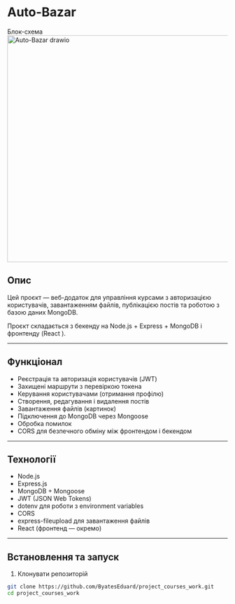 
# Auto-Bazar

Блок-схема 
<img width="673" height="518" alt="Auto-Bazar drawio" src="https://github.com/user-attachments/assets/8b9fc2b6-2dea-4468-afaf-0267665e3b07" />


## Опис

Цей проєкт — веб-додаток для управління курсами з авторизацією користувачів, завантаженням файлів, публікацією постів та роботою з базою даних MongoDB.

Проєкт складається з бекенду на Node.js + Express + MongoDB і фронтенду (React ).

---

## Функціонал

- Реєстрація та авторизація користувачів (JWT)
- Захищені маршрути з перевіркою токена
- Керування користувачами (отримання профілю)
- Створення, редагування і видалення постів
- Завантаження файлів (картинок)
- Підключення до MongoDB через Mongoose
- Обробка помилок
- CORS для безпечного обміну між фронтендом і бекендом

---

## Технології

- Node.js
- Express.js
- MongoDB + Mongoose
- JWT (JSON Web Tokens)
- dotenv для роботи з environment variables
- CORS
- express-fileupload для завантаження файлів
- React (фронтенд — окремо)

---

## Встановлення та запуск

1. Клонувати репозиторій

```bash
git clone https://github.com/ByatesEduard/project_courses_work.git
cd project_courses_work
